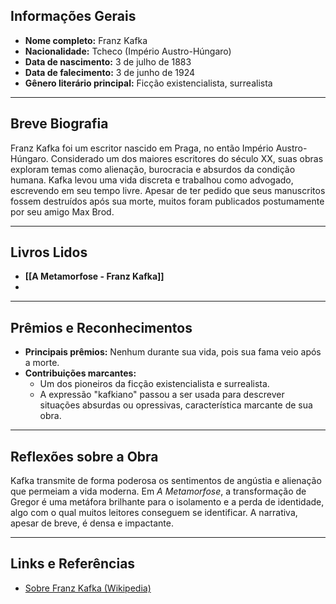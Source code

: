 
## Informações Gerais

- **Nome completo:** Franz Kafka
- **Nacionalidade:** Tcheco (Império Austro-Húngaro)
- **Data de nascimento:** 3 de julho de 1883
- **Data de falecimento:** 3 de junho de 1924
- **Gênero literário principal:** Ficção existencialista, surrealista

---

## Breve Biografia

Franz Kafka foi um escritor nascido em Praga, no então Império Austro-Húngaro. Considerado um dos maiores escritores do século XX, suas obras exploram temas como alienação, burocracia e absurdos da condição humana. Kafka levou uma vida discreta e trabalhou como advogado, escrevendo em seu tempo livre. Apesar de ter pedido que seus manuscritos fossem destruídos após sua morte, muitos foram publicados postumamente por seu amigo Max Brod.

---

## Livros Lidos

- **[[A Metamorfose - Franz Kafka]]**
- 

---

## Prêmios e Reconhecimentos

- **Principais prêmios:** Nenhum durante sua vida, pois sua fama veio após a morte.
- **Contribuições marcantes:**
  - Um dos pioneiros da ficção existencialista e surrealista.
  - A expressão "kafkiano" passou a ser usada para descrever situações absurdas ou opressivas, característica marcante de sua obra.

---

## Reflexões sobre a Obra
Kafka transmite de forma poderosa os sentimentos de angústia e alienação que permeiam a vida moderna. Em *A Metamorfose*, a transformação de Gregor é uma metáfora brilhante para o isolamento e a perda de identidade, algo com o qual muitos leitores conseguem se identificar. A narrativa, apesar de breve, é densa e impactante.

---

## Links e Referências

- [Sobre Franz Kafka (Wikipedia)](https://pt.wikipedia.org/wiki/Franz_Kafka)

